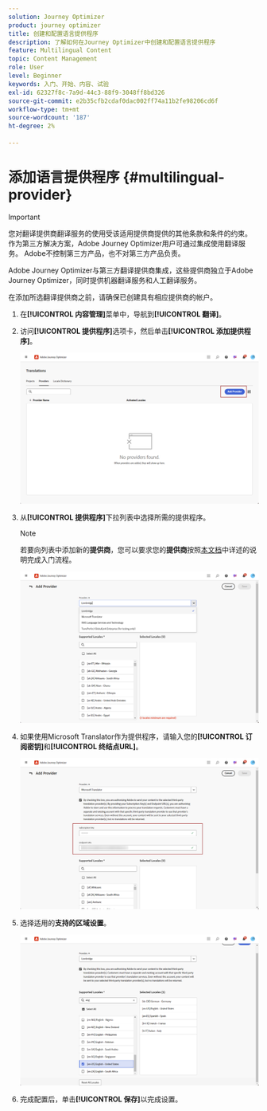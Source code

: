 ```yaml
---
solution: Journey Optimizer
product: journey optimizer
title: 创建和配置语言提供程序
description: 了解如何在Journey Optimizer中创建和配置语言提供程序
feature: Multilingual Content
topic: Content Management
role: User
level: Beginner
keywords: 入门、开始、内容、试验
exl-id: 62327f8c-7a9d-44c3-88f9-3048ff8bd326
source-git-commit: e2b35cfb2cdaf0dac002ff74a11b2fe98206cd6f
workflow-type: tm+mt
source-wordcount: '187'
ht-degree: 2%

---
```


# 添加语言提供程序 {#multilingual-provider}

>[!IMPORTANT]
>
> 您对翻译提供商翻译服务的使用受该适用提供商提供的其他条款和条件的约束。 作为第三方解决方案，Adobe Journey Optimizer用户可通过集成使用翻译服务。 Adobe不控制第三方产品，也不对第三方产品负责。

Adobe Journey Optimizer与第三方翻译提供商集成，这些提供商独立于Adobe Journey Optimizer，同时提供机器翻译服务和人工翻译服务。

在添加所选翻译提供商之前，请确保已创建具有相应提供商的帐户。

1. 在&#x200B;**[!UICONTROL 内容管理]**&#x200B;菜单中，导航到&#x200B;**[!UICONTROL 翻译]**。

1. 访问&#x200B;**[!UICONTROL 提供程序]**&#x200B;选项卡，然后单击&#x200B;**[!UICONTROL 添加提供程序]**。

   ![](assets/provider_1.png)

1. 从&#x200B;**[!UICONTROL 提供程序]**&#x200B;下拉列表中选择所需的提供程序。

   >[!NOTE]
   >
   >若要向列表中添加新的&#x200B;**提供商**，您可以要求您的&#x200B;**提供商**&#x200B;按照[本文档](https://developer.adobe.com/gcs/partner/)中详述的说明完成入门流程。

   ![](assets/provider_2.png)

1. 如果使用Microsoft Translator作为提供程序，请输入您的&#x200B;**[!UICONTROL 订阅密钥]**&#x200B;和&#x200B;**[!UICONTROL 终结点URL]**。

   ![](assets/provider_3.png)

1. 选择适用的&#x200B;**支持的区域设置**。

   ![](assets/provider_4.png)

1. 完成配置后，单击&#x200B;**[!UICONTROL 保存]**&#x200B;以完成设置。

